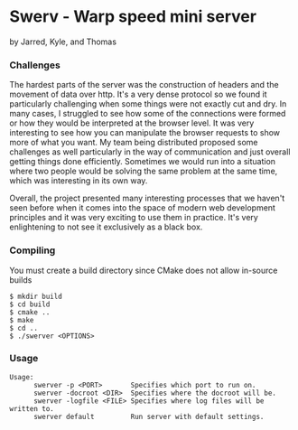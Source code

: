 # Swerv - Warp speed mini server

by Jarred, Kyle, and Thomas

### Challenges

The hardest parts of the server was the construction of headers and the movement of data over http. It's a very dense protocol so we found it particularly challenging when some things were not exactly cut and dry. In many cases, I struggled to see how some of the connections were formed or how they would be interpreted at the browser level. It was very interesting to see how you can manipulate the browser requests to show more of what you want. My team being distributed proposed some challenges as well particularly in the way of communication and just overall getting things done efficiently. Sometimes we would run into a situation where two people would be solving the same problem at the same time, which was interesting in its own way.

Overall, the project presented many interesting processes that we haven't seen before when it comes into the space of modern web development principles and it was very exciting to use them in practice. It's very enlightening to not see it exclusively as a black box.

### Compiling
You must create a build directory since CMake does not allow in-source builds
```
$ mkdir build
$ cd build
$ cmake ..
$ make
$ cd ..
$ ./swerver <OPTIONS>
```
### Usage
```
Usage:
      swerver -p <PORT>       Specifies which port to run on.
      swerver -docroot <DIR>  Specifies where the docroot will be.
      swerver -logfile <FILE> Specifies where log files will be written to.
      swerver default         Run server with default settings.
```